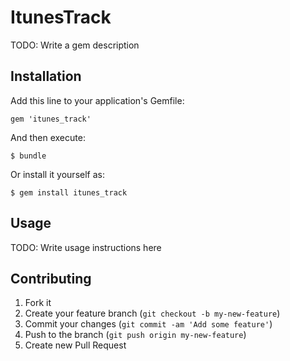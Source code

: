 # ItunesTrack

TODO: Write a gem description

## Installation

Add this line to your application's Gemfile:

    gem 'itunes_track'

And then execute:

    $ bundle

Or install it yourself as:

    $ gem install itunes_track

## Usage

TODO: Write usage instructions here

## Contributing

1. Fork it
2. Create your feature branch (`git checkout -b my-new-feature`)
3. Commit your changes (`git commit -am 'Add some feature'`)
4. Push to the branch (`git push origin my-new-feature`)
5. Create new Pull Request

